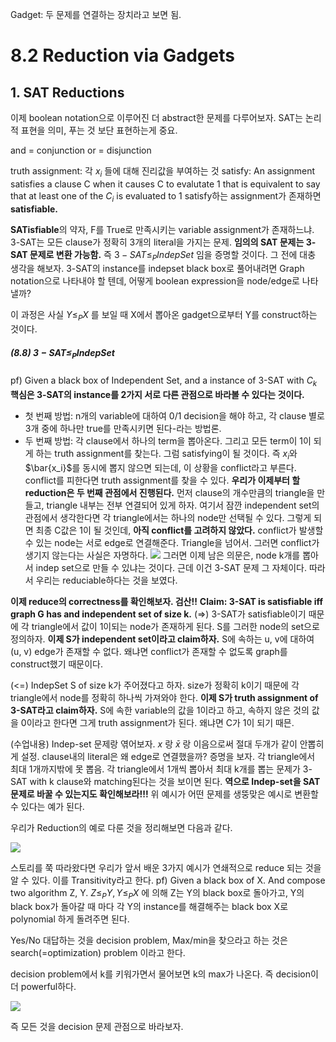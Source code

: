 Gadget: 두 문제를 연결하는 장치라고 보면 됨.

# 8.2 Reduction via **Gadgets**
## 1. SAT Reductions
이제 boolean notation으로 이루어진 더 abstract한 문제를 다루어보자.
SAT는 논리적 표현을 의미, 푸는 것 보단 표현하는게 중요.

and = conjunction
or = disjunction

truth assignment: 각 $x_i$ 들에 대해 진리값을 부여하는 것
satisfy: An assignment satisfies a clause C when it causes C to evalutate 1
that is equivalent to say that at least one of the $C_i$ is evaluated to 1
satisfy하는 assignment가 존재하면 **satisfiable.**

**SATisfiable**의 약자, F를 True로 만족시키는 variable assignment가 존재하느냐.
3-SAT는 모든 clause가 정확히 3개의 literal을 가지는 문제.
**임의의 SAT 문제는 3-SAT 문제로 변환 가능함.**
즉 $3-SAT \leq_P Indep Set$ 임을 증명할 것이다.
그 전에 대충 생각을 해보자. 3-SAT의 instance를 indepset black box로 풀어내려면 Graph notation으로 나타내야 할 텐데, 어떻게 boolean expression을 node/edge로 나타낼까?

이 과정은 사실 $Y \leq_P X$ 를 보일 때 X에서 뽑아온 gadget으로부터 Y를 construct하는 것이다.

##### (8.8) $3-SAT \leq_P Indep Set$
pf) Given a black box of Independent Set, and a instance of 3-SAT with $C_k$
**핵심은 3-SAT의 instance를 2가지 서로 다른 관점으로 바라볼 수 있다는 것이다.**
- 첫 번째 방법: n개의 variable에 대하여 0/1 decision을 해야 하고, 각 clause 별로 3개 중에 하나만 true를 만족시키면 된다-라는 방법론.
- 두 번째 방법: 각 clause에서 하나의 term을 뽑아온다. 그리고 모든 term이 1이 되게 하는 truth assignment를 찾는다. 그럼 satisfying이 될 것이다. 즉 $x_i$와 $\bar{x_i}$를 동시에 뽑지 않으면 되는데, 이 상황을 conflict라고 부른다. conflict를 피한다면 truth assignment를 찾을 수 있다.
**우리가 이제부터 할 reduction은 두 번째 관점에서 진행된다.**
먼저 clause의 개수만큼의 triangle을 만들고, triangle 내부는 전부 연결되어 있게 하자.
여기서 잠깐 independent set의 관점에서 생각한다면 각 triangle에서는 하나의 node만 선택될 수 있다. 그렇게 되면 최종 C값은 1이 될 것인데, **아직 conflict를 고려하지 않았다.** conflict가 발생할 수 있는 node는 서로 edge로 연결해준다. Triangle을 넘어서. 그러면 conflict가 생기지 않는다는 사실은 자명하다.
![](https://i.imgur.com/CCRGLLL.png)
그러면 이제 남은 의문은, node k개를 뽑아서 indep set으로 만들 수 있냐는 것이다. 근데 이건 3-SAT 문제 그 자체이다. 
따라서 우리는 reduciable하다는 것을 보였다.

**이제 reduce의 correctness를 확인해보자. 검산!!**
**Claim: 3-SAT is satisfiable iff graph G has and independent set of size k.**
(=>)
3-SAT가 satisfiable이기 때문에 각 triangle에서 값이 1이되는 node가 존재하게 된다. S를 그러한 node의 set으로 정의하자. **이제 S가 independent set이라고 claim하자.**
S에 속하는 u, v에 대하여 (u, v) edge가 존재할 수 없다. 왜냐면 conflict가 존재할 수 없도록 graph를 construct했기 때문이다.

(<=)
IndepSet S of size k가 주어졌다고 하자. size가 정확히 k이기 때문에 각 triangle에서 node를 정확히 하나씩 가져와야 한다. **이제 S가 truth assignment of 3-SAT라고 claim하자.**
S에 속한 variable의 값을 1이라고 하고, 속하지 않은 것의 값을 0이라고 한다면 그게 truth assignment가 된다. 왜냐면 C가 1이 되기 때믄.

(수업내용)
Indep-set 문제랑 엮어보자.
$x$ 랑 $\bar{x}$ 랑 이음으로써 절대 두개가 같이 안뽑히게 설정.
clause내의 literal은 왜 edge로 연결했을까?
증명을 보자. 
각 triangle에서 최대 1개까지밖에 못 뽑음.
각 triangle에서 1개씩 뽑아서 최대 k개를 뽑는 문제가 3-SAT with k clause와 matching된다는 것을 보이면 된다.
**역으로 Indep-set을 SAT 문제로 바꿀 수 있는지도 확인해보라!!!**
위 예시가 어떤 문제를 생뚱맞은 예시로 변환할 수 있다는 예가 된다.

우리가 Reduction의 예로 다룬 것을 정리해보면 다음과 같다.

![](https://i.imgur.com/5NauXIo.png)

스토리를 쭉 따라왔다면 우리가 앞서 배운 3가지 예시가 연쇄적으로 reduce 되는 것을 알 수 있다.
이를 Transitivity라고 한다.
pf) Given a black box of X.
And compose two algorithm Z,  Y.
$Z \leq_P Y, Y \leq_P X$ 에 의해 Z는 Y의 black box로 돌아가고, Y의 black box가 돌아갈 때 마다 각 Y의 instance를 해결해주는 black box X로 polynomial 하게 돌려주면 된다.

Yes/No 대답하는 것을 decision problem,
Max/min을 찾으라고 하는 것은 search(=optimization) problem 이라고 한다.

decision problem에서 k를 키워가면서 물어보면 k의 max가 나온다. 즉 decision이 더 powerful하다.

![](https://i.imgur.com/Sas7OcP.png)

즉 모든 것을 decision 문제 관점으로 바라보자.